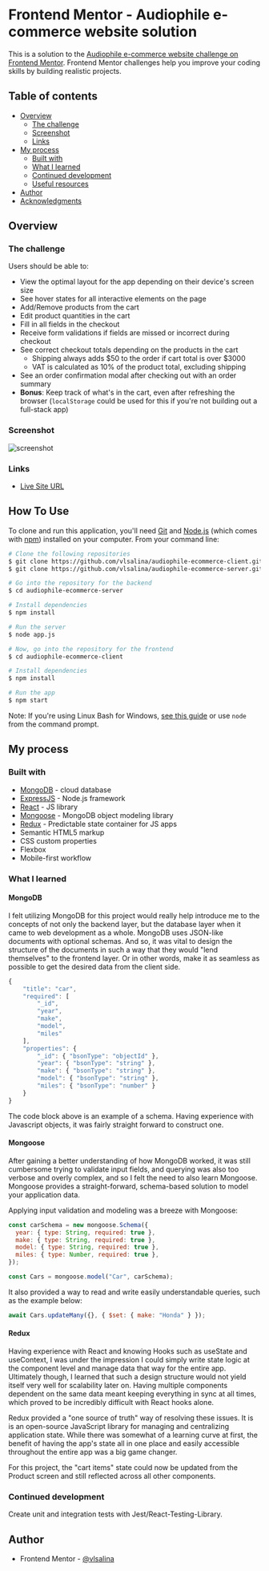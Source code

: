 ﻿# Frontend Mentor - Audiophile e-commerce website solution

This is a solution to the [Audiophile e-commerce website challenge on Frontend Mentor](https://www.frontendmentor.io/challenges/audiophile-ecommerce-website-C8cuSd_wx). Frontend Mentor challenges help you improve your coding skills by building realistic projects.

## Table of contents

- [Overview](#overview)
  - [The challenge](#the-challenge)
  - [Screenshot](#screenshot)
  - [Links](#links)
- [My process](#my-process)
  - [Built with](#built-with)
  - [What I learned](#what-i-learned)
  - [Continued development](#continued-development)
  - [Useful resources](#useful-resources)
- [Author](#author)
- [Acknowledgments](#acknowledgments)

## Overview

### The challenge

Users should be able to:

- View the optimal layout for the app depending on their device's screen size
- See hover states for all interactive elements on the page
- Add/Remove products from the cart
- Edit product quantities in the cart
- Fill in all fields in the checkout
- Receive form validations if fields are missed or incorrect during checkout
- See correct checkout totals depending on the products in the cart
  - Shipping always adds $50 to the order if cart total is over $3000
  - VAT is calculated as 10% of the product total, excluding shipping
- See an order confirmation modal after checking out with an order summary
- **Bonus**: Keep track of what's in the cart, even after refreshing the browser (`localStorage` could be used for this if you're not building out a full-stack app)

### Screenshot

![screenshot](https://res.cloudinary.com/do6crtyly/image/upload/v1645056575/audiophile/Desktop_-_Home_gqe1r4.png)

### Links

- [Live Site URL](https://audiophile-ecommerce-app.netlify.app/)

## How To Use

To clone and run this application, you'll need [Git](https://git-scm.com) and [Node.js](https://nodejs.org/en/download/) (which comes with [npm](http://npmjs.com)) installed on your computer. From your command line:

```bash
# Clone the following repositories
$ git clone https://github.com/vlsalina/audiophile-ecommerce-client.git
$ git clone https://github.com/vlsalina/audiophile-ecommerce-server.git

# Go into the repository for the backend
$ cd audiophile-ecommerce-server

# Install dependencies
$ npm install

# Run the server
$ node app.js

# Now, go into the repository for the frontend
$ cd audiophile-ecommerce-client

# Install dependencies
$ npm install

# Run the app
$ npm start
```

Note: If you're using Linux Bash for Windows, [see this guide](https://www.howtogeek.com/261575/how-to-run-graphical-linux-desktop-applications-from-windows-10s-bash-shell/) or use `node` from the command prompt.

## My process

### Built with

- [MongoDB](https://docs.atlas.mongodb.com/?_ga=2.232882589.280966400.1645011051-1449492850.1643781029&_gac=1.85307883.1645011051.Cj0KCQiA3rKQBhCNARIsACUEW_aKKbGxWOFIwI7gHR4p4H_IpqU8Grinl0oF42j731_qkWfAU5s4BE8aAhneEALw_wcB) - cloud database
- [ExpressJS](https://expressjs.com/) - Node.js framework
- [React](https://reactjs.org/) - JS library
- [Mongoose](https://mongoosejs.com/docs/guide.html) - MongoDB object modeling library
- [Redux](https://redux.js.org/) - Predictable state container for JS apps
- Semantic HTML5 markup
- CSS custom properties
- Flexbox
- Mobile-first workflow

### What I learned

#### MongoDB

I felt utilizing MongoDB for this project would really help introduce me to the concepts of not only the backend layer, but the database layer when it came to web development as a whole. MongoDB uses JSON-like documents with optional schemas. And so, it was vital to design the structure of the documents in such a way that they would "lend themselves" to the frontend layer. Or in other words, make it as seamless as possible to get the desired data from the client side.

```javascript
{
	"title": "car",
	"required": [
		"_id",
		"year",
		"make",
		"model",
		"miles"
	],
	"properties": {
		"_id": { "bsonType": "objectId" },
		"year": { "bsonType": "string" },
		"make": { "bsonType": "string" },
		"model": { "bsonType": "string" },
		"miles": { "bsonType": "number" }
	}
}
```

The code block above is an example of a schema. Having experience with Javascript objects, it was fairly straight forward to construct one.

#### Mongoose

After gaining a better understanding of how MongoDB worked, it was still cumbersome trying to validate input fields, and querying was also too verbose and overly complex, and so I felt the need to also learn Mongoose. Mongoose provides a straight-forward, schema-based solution to model your application data.

Applying input validation and modeling was a breeze with Mongoose:

```javascript
const carSchema = new mongoose.Schema({
  year: { type: String, required: true },
  make: { type: String, required: true },
  model: { type: String, required: true },
  miles: { type: Number, required: true },
});

const Cars = mongoose.model("Car", carSchema);
```

It also provided a way to read and write easily understandable queries, such as the example below:

```javascript
await Cars.updateMany({}, { $set: { make: "Honda" } });
```

#### Redux

Having experience with React and knowing Hooks such as useState and useContext, I was under the impression I could simply write state logic at the component level and manage data that way for the entire app. Ultimately though, I learned that such a design structure would not yield itself very well for scalability later on. Having multiple components dependent on the same data meant keeping everything in sync at all times, which proved to be incredibly difficult with React hooks alone.

Redux provided a "one source of truth" way of resolving these issues. It is is an open-source JavaScript library for managing and centralizing application state. While there was somewhat of a learning curve at first, the benefit of having the app's state all in one place and easily accessible throughout the entire app was a big game changer.

For this project, the "cart items" state could now be updated from the Product screen and still reflected across all other components.

### Continued development

Create unit and integration tests with Jest/React-Testing-Library.

## Author

- Frontend Mentor - [@vlsalina](https://www.frontendmentor.io/profile/vlsalina)
